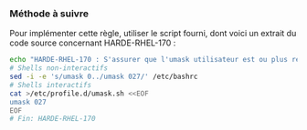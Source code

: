 
### Méthode à suivre

Pour implémenter cette règle, utiliser le script fourni, dont voici un extrait du code source concernant HARDE-RHEL-170 :

``` {.bash .numberLines}
echo "HARDE-RHEL-170 : S'assurer que l'umask utilisateur est ou plus restrictif"
# Shells non-interactifs
sed -i -e 's/umask 0../umask 027/' /etc/bashrc
# Shells interactifs
cat >/etc/profile.d/umask.sh <<EOF
umask 027
EOF
# Fin: HARDE-RHEL-170
```

